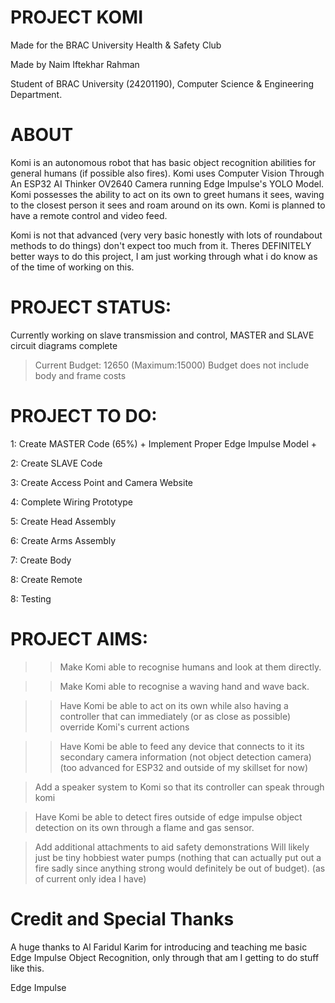# PROJECT KOMI
Made for the BRAC University Health & Safety Club

Made by Naim Iftekhar Rahman

Student of BRAC University (24201190), Computer Science & Engineering Department.
# ABOUT
Komi is an autonomous robot that has basic object recognition abilities for general humans (if possible also fires). Komi uses Computer Vision Through An ESP32 AI Thinker OV2640 Camera running Edge Impulse's YOLO Model. Komi possesses the ability to act on its own to greet humans it sees, waving to the closest person it sees and  roam around on its own. Komi is planned to have a remote control and video feed.

Komi is not that advanced (very very basic honestly with lots of roundabout methods to do things) don't expect too much from it. Theres DEFINITELY better ways to do this project, I am just working through what i do know as of the time of working on this.



# PROJECT STATUS:
Currently working on slave transmission and control, MASTER and SLAVE circuit diagrams complete
> Current Budget: 12650 (Maximum:15000) 
> Budget does not include body and frame costs

# PROJECT TO DO:
1: Create MASTER Code (65%) + Implement Proper Edge Impulse Model + 

2: Create SLAVE Code

3: Create Access Point and Camera Website

4: Complete Wiring Prototype

5: Create Head Assembly

6: Create Arms Assembly

7: Create Body

8: Create Remote

8: Testing

# PROJECT AIMS:
>> Make Komi able to recognise humans and look at them directly.

>> Make Komi able to recognise a waving hand and wave back.

>> Have Komi be able to act on its own while also having a controller that can immediately (or as close as possible) override Komi's current actions

>> Have Komi be able to feed any device that connects to it its secondary camera information (not object detection camera) (too advanced for ESP32 and outside of my skillset for now)

> Add a speaker system to Komi so that its controller can speak through komi

> Have Komi be able to detect fires outside of edge impulse object detection on its own through a flame and gas sensor. 

> Add additional attachments to aid safety demonstrations
  > Will likely just be tiny hobbiest water pumps (nothing that can actually put out a fire sadly since anything strong would definitely be out of budget). (as of current only idea I have)

# Credit and Special Thanks
A huge thanks to Al Faridul Karim for introducing and teaching me basic Edge Impulse Object Recognition, only through that am I getting to do stuff like this.

Edge Impulse
